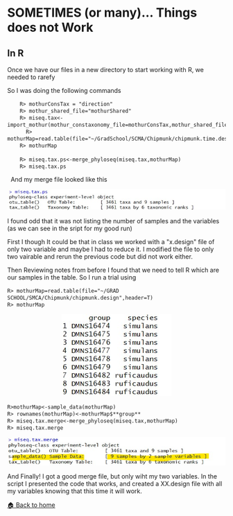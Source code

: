 # SOMETIMES (or many)... Things does not Work

## In R

Once we have our files in a new directory to start working with R, we needed to rarefy

So I was doing the following commands
	 
        R> mothurConsTax = "direction"
        R> mothur_shared_file="mothurShared"
        R> miseq.tax<-import_mothur(mothur_constaxonomy_file=mothurConsTax,mothur_shared_file=mothurShared)
	      R> mothurMap=read.table(file="~/GradSchool/SCMA/Chipmunk/chipmunk.time.design",header=T)
        R> mothurMap
        
        R> miseq.tax.ps<-merge_phyloseq(miseq.tax,mothurMap)
        R> miseq.tax.ps
 
And my merge file looked like this

<p align="center"><img src="/IMAGES/ntwtable2.jpg"></p>

I found odd that it was not listing the number of samples and the variables (as we can see in the sript for my good run)

First I though It could be that in class we worked with a "x.design" file of only two variable and maybe I had to reduce it. I modified the file to only two vairable and rerun the previous code but
did not work either.

Then Reviewing notes from before I found that we need to tell R which are our samples in the table. So I run a trial using

    R> mothurMap=read.table(file="~/GRAD SCHOOL/SMCA/Chipmunk/chipmunk.design",header=T)
    R> mothurMap

<p align="center"><img src="/IMAGES/ntwtable.jpg"></p>
     
    R>mothurMap<-sample_data(mothurMap)
    R> rownames(mothurMap)<-mothurMap$**group**
    R> miseq.tax.merge<-merge_phyloseq(miseq.tax,mothurMap)
    R> miseq.tax.merge
    

<p align="center"><img src="/IMAGES/ntwtable3.jpg"></p>

And Finally! I got a good merge file, but only wiht my two variables. In the script I presented the code that works, and created a 
XX.design file with all my variables knowing that this time it will work.

[:house: Back to home](https://github.com/mhchavez/SMCA-notebook1/wiki)
